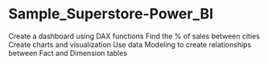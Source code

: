 # Sample_Superstore-Power_BI
Create a dashboard using DAX functions
Find the % of sales between cities
Create charts and visualization
Use data Modeling to create relationships between Fact and Dimension tables
